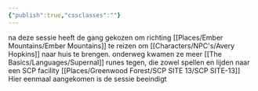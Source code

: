 ```yaml
---
{"publish":true,"cssclasses":""}
---
```


na deze sessie heeft de gang gekozen om richting [[Places/Ember Mountains/Ember Mountains]] te reizen om [[Characters/NPC's/Avery Hopkins]] naar huis te brengen. onderweg kwamen ze meer [[The Basics/Languages/Supernal]] runes tegen, die zowel spellen en lijden naar een SCP facility [[Places/Greenwood Forest/SCP SITE 13/SCP SITE-13]]
Hier eenmaal aangekomen is de sessie beeindigt
